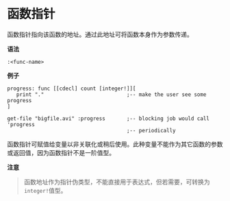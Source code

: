 # 函数指针

函数指针指向该函数的地址。通过此地址可将函数本身作为参数传递。

**语法**

```
:<func-name>
```

**例子**

```
progress: func [[cdecl] count [integer!]][
   print "."                           ;-- make the user see some progress
]

get-file "bigfile.avi" :progress       ;-- blocking job would call 'progress
                                       ;-- periodically
```

函数指针可赋值给变量以非关联化或稍后使用。此种变量不能作为其它函数的参数或返回值，因为函数指针不是一阶值型。

**注意**
>函数地址作为指针伪类型，不能直接用于表达式，但若需要，可转换为`integer!`值型。